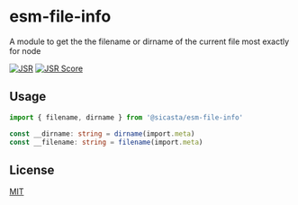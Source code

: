 # esm-file-info
A module to get the the filename or dirname of the current file most exactly for node

[![JSR](https://jsr.io/badges/@sicasta/esm-file-info)](https://jsr.io/@sicasta/esm-file-info)
[![JSR Score](https://jsr.io/badges/@sicasta/esm-file-info/score)](https://jsr.io/@sicasta/esm-file-info)

## Usage

```ts
import { filename, dirname } from '@sicasta/esm-file-info'

const __dirname: string = dirname(import.meta)
const __filename: string = filename(import.meta)
```

## License

[MIT](https://github.com/siCasta/esm-file-data/blob/main/LICENSE)